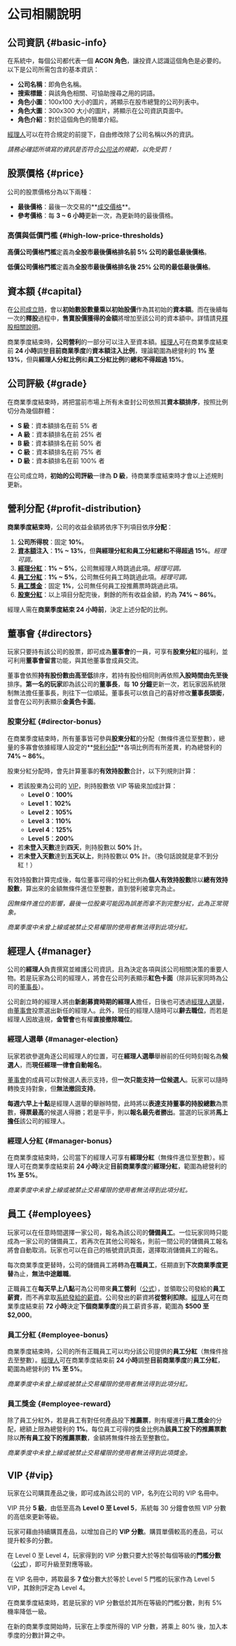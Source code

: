 # 公司相關說明

## 公司資訊 {#basic-info}

在系統中，每個公司都代表一個 **ACGN 角色**，讓投資人認識這個角色是必要的。以下是公司所需包含的基本資訊：

* **公司名稱**：即角色名稱。
* **搜索標籤**：與該角色相關、可協助搜尋之用的詞語。
* **角色小圖**：100x100 大小的圖片，將顯示在股市總覽的公司列表中。
* **角色大圖**：300x300 大小的圖片，將顯示在公司資訊頁面中。
* **角色介紹**：對於這個角色的簡單介紹。

[經理人](#manager)可以在符合規定的前提下，自由修改除了公司名稱以外的資訊。

*請務必確認所填寫的資訊是否符合[公司法](https://goo.gl/b2sscm)的規範，以免受罰！*

## 股票價格 {#price}

公司的股票價格分為以下兩種：

* **最後價格**：最後一次交易的**[成交價格](stock-trading.md#deal)**。
* **參考價格**：每 **3 ~ 6 小時**更新一次，為更新時的最後價格。

### 高價與低價門檻 {#high-low-price-thresholds}

**高價公司價格門檻**定義為**全股市最後價格排名前 5% 公司的最低最後價格**。

**低價公司價格門檻**定義為**全股市最後價格排名後 25% 公司的最低最後價格**。

## 資本額 {#capital}

在[公司成立時](foundation.md#foundation-success)，會以**初始數股數量乘以初始股價**作為其初始的**資本額**。而在後續每一次的**釋股**過程中，**售賣股價獲得的金額**將增加至該公司的資本額中。詳情請見[釋股相關說明](stock-releasing.md)。

商業季度結束時，**公司營利**的一部分可以注入至資本額。[經理人](#manager)可在商業季度結束前 **24 小時**調整**目前商業季度**的**資本額注入比例**，理論範圍為總營利的 **1% 至 13%**，但與**經理人分紅比例**和**員工分紅比例**的**總和不得超過 15%**。

## 公司評級 {#grade}

在商業季度結束時，將把當前市場上所有未查封公司依照其**資本額排序**，按照比例切分為幾個群體：

* **S 級**：資本額排名在前 5% 者
* **A 級**：資本額排名在前 25% 者
* **B 級**：資本額排名在前 50% 者
* **C 級**：資本額排名在前 75% 者
* **D 級**：資本額排名在前 100% 者

在公司成立時，**初始的公司評級**一律為 **D 級**，待商業季度結束時才會以上述規則更新。

## 營利分配 {#profit-distribution}

**商業季度結束時**，公司的收益金額將依序下列項目依序**分配**：

1. **公司所得稅**：固定 **10%**。
2. **[資本額](#capital)注入**：**1% ~ 13%**，但**與經理分紅和員工分紅總和不得超過 15%**。*經理可調。*
3. **[經理分紅](#manager-bonus)**：**1% ~ 5%**，公司無經理人時跳過此項。*經理可調。*
4. **[員工分紅](#employee-bonus)**：**1% ~ 5%**，公司無任何員工時跳過此項。*經理可調。*
5. **[員工獎金](#employee-reward)**：固定 **1%**，公司無任何員工投推薦票時跳過此項。
6. **[股東分紅](#director-bonus)**：以上項目分配完後，剩餘的所有收益金額，約為 **74% ~ 86%**。

經理人需在**商業季度結束 24 小時前**，決定上述分配的比例。

## 董事會 {#directors}

玩家只要持有該公司的股票，即可成為**董事會**的一員，可享有**股東分紅**的福利，並可利用**董事會留言**功能，與其他董事會成員交流。

董事會依照**持有股份數由高至低**排序，若持有股份相同則再依照**入股時間由先至後**排序。**第一名的玩家**即為該公司的**董事長**，每 **10 分鐘**更新一次，若玩家因系統限制無法擔任董事長，則往下一位順延。董事長可以依自己的喜好修改**董事長頭銜**，並會在公司列表顯示**金黃色卡面**。

### 股東分紅 {#director-bonus}

在商業季度結束時，所有董事皆可參與**股東分紅**的分配（無條件進位至整數），總量的多寡會依據經理人設定的**[營利分配](#profit-distribution)**各項比例而有所差異，約為總營利的 **74% ~ 86%**。

股東分紅分配時，會先計算董事的**有效持股數**合計，以下列規則計算：

* 若該股東為公司的 [VIP](#vip)，則持股數依 VIP 等級來加成計算：
    * **Level 0**：**100%**
    * **Level 1**：**102%**
    * **Level 2**：**105%**
    * **Level 3**：**110%**
    * **Level 4**：**125%**
    * **Level 5**：**200%**
* 若**未登入天數**達到**四天**，則持股數以 **50%** 計。
* 若**未登入天數**達到**五天以上**，則持股數以 **0%** 計。（換句話說就是拿不到分紅！）

有效持股數計算完成後，每位董事可得的分紅比例為**個人有效持股數**除以**總有效持股數**，算出來的金額無條件進位至整數，直到營利被拿完為止。

*因無條件進位的影響，最後一位股東可能因為誤差而拿不到完整分紅，此為正常現象。*

*商業季度中未曾上線或被禁止交易權限的使用者無法得到此項分紅。*

## 經理人 {#manager}

公司的**經理人**負責撰寫並維護公司資訊，且為決定各項與該公司相關決策的重要人物。若是玩家為公司的經理人，將會在公司列表顯示**紅色卡面**（除非玩家同時為公司的[董事長](#directors)）。

公司創立時的經理人將由**新創募資時期的經理人**擔任，日後也可透過[經理人選舉](#manager-election)，由[董事會](#directors)投票選出新任的經理人。此外，現任的經理人隨時可以**辭去職位**，而若是經理人因故違規，**金管會**也有權**直接撤除職位**。

### 經理人選舉 {#manager-election}

玩家若欲參選角逐公司經理人的位置，可在**經理人選舉**舉辦前的任何時刻報名為**候選人**，而**現任經理一律會自動報名**。

[董事會](#directors)的成員可以對候選人表示支持，但**一次只能支持一位候選人**。玩家可以隨時轉換支持對象，但**無法撤回支持**。

**每週六早上十點**是經理人選舉的舉辦時間，此時將以**表達支持董事的持股總數**為票數，**得票最高**的候選人得勝；若是平手，則以**報名最先者勝出**。當選的玩家將**馬上擔任**該公司的經理人。

### 經理人分紅 {#manager-bonus}

在商業季度結束時，公司當下的經理人可享有**經理分紅**（無條件進位至整數）。經理人可在商業季度結束前 **24 小時**決定**目前商業季度**的**經理分紅**，範圍為總營利的 **1% 至 5%**。

*商業季度中未曾上線或被禁止交易權限的使用者無法得到此項分紅。*

## 員工 {#employees}

玩家可以在任意時間選擇一家公司，報名為該公司的**儲備員工**。一位玩家同時只能成為一家公司的儲備員工，若再次在其他公司報名，則前一間公司的儲備員工報名將會自動取消。玩家也可以在自己的帳號資訊頁面，選擇取消儲備員工的報名。

每次商業季度更替時，公司的儲備員工將轉為**在職員工**，任期直到**下次商業季度更替**為止，**無法中途離職**。

正職員工在**每天早上八點**可為公司帶來**員工營利**（[公式](formulas.md#company-employee-profit)），並領取公司發給的**員工薪資**，而不再拿取[系統發給的薪資](user-accounts.md#system-salary)。公司發出的薪資將**從營利扣除**。[經理人](#manager)可在商業季度結束前 **72 小時**決定**下個商業季度**的員工薪資多寡，範圍為 **$500 至 $2,000**。

### 員工分紅 {#employee-bonus}

商業季度結束時，公司的所有正職員工可以均分該公司提供的**員工分紅**（無條件捨去至整數）。[經理人](#manager)可在商業季度結束前 **24 小時**調整**目前商業季度**的**員工分紅**，範圍為總營利的 **1% 至 5%**。

*商業季度中未曾上線或被禁止交易權限的使用者無法得到此項分紅。*

### 員工獎金 {#employee-reward}

除了員工分紅外，若是員工有對任何產品投下**推薦票**，則有權進行**員工獎金**的分配，總額上限為總營利的 **1%**。每位員工可得的獎金比例為**該員工投下的推薦票數**除以**所有員工投下的推薦票數**，金額將無條件捨去至整數位。

*商業季度中未曾上線或被禁止交易權限的使用者無法得到此項獎金。*

## VIP {#vip}

玩家在公司購買產品之後，即可成為該公司的 VIP，名列在公司的 VIP 名冊中。

VIP 共分 **5 級**，由低至高為 **Level 0 至 Level 5**，系統每 30 分鐘會依照 VIP 分數的高低來更新等級。

玩家可藉由持續購買產品，以增加自己的 **VIP 分數**。購買單價較高的產品，可以提升較多的分數。

在 Level 0 至 Level 4，玩家得到的 VIP 分數只要大於等於每個等級的**門檻分數**（[公式](formulas.md#company-vip-score-thresholds)），即可升級至對應等級。

在 VIP 名冊中，將取最多 **7 位**分數大於等於 Level 5 門檻的玩家作為 Level 5 VIP，其餘則評定為 Level 4。

在商業季度結束時，若是玩家的 VIP 分數低於其所在等級的門檻分數，則有 5% 機率降低一級。

在新的商業季度開始時，玩家在上季度所得的 VIP 分數，將乘上 80% 後，加入本季度的分數計算之中。